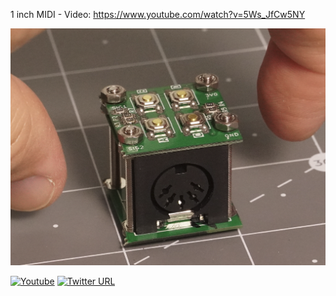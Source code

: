 1 inch MIDI - Video: https://www.youtube.com/watch?v=5Ws_JfCw5NY

![image](1-inch-midi.png)

[![Youtube](https://img.shields.io/badge/YouTube-FF0000?style=flat-square&logo=youtube&logoColor=white)](https://www.youtube.com/channel/UCijti3CnKvxoOXAIdXN8N-w) [![Twitter URL](https://img.shields.io/twitter/follow/jeremyscook?style=flat-square&logo=twitter)](https://twitter.com/jeremyscook)
